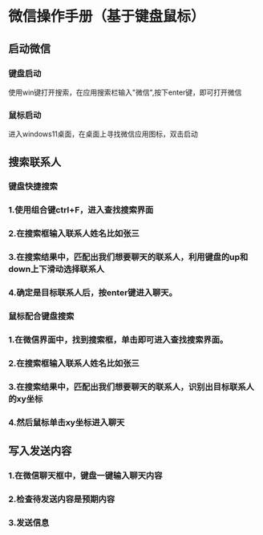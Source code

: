 # 微信操作手册（基于键盘鼠标）

## 启动微信
### 键盘启动
使用win键打开搜索，在应用搜索栏输入"微信",按下enter键，即可打开微信
### 鼠标启动
进入windows11桌面，在桌面上寻找微信应用图标，双击启动

## 搜索联系人

### 键盘快捷搜索
### 1.使用组合键ctrl+F，进入查找搜索界面
### 2.在搜索框输入联系人姓名比如张三
### 3.在搜索结果中，匹配出我们想要聊天的联系人，利用键盘的up和down上下滑动选择联系人
### 4.确定是目标联系人后，按enter键进入聊天。

### 鼠标配合键盘搜索

### 1.在微信界面中，找到搜索框，单击即可进入查找搜索界面。
### 2.在搜索框输入联系人姓名比如张三
### 3.在搜索结果中，匹配出我们想要聊天的联系人，识别出目标联系人的xy坐标
### 4.然后鼠标单击xy坐标进入聊天

## 写入发送内容

### 1.在微信聊天框中，键盘一键输入聊天内容
### 2.检查待发送内容是预期内容
### 3.发送信息